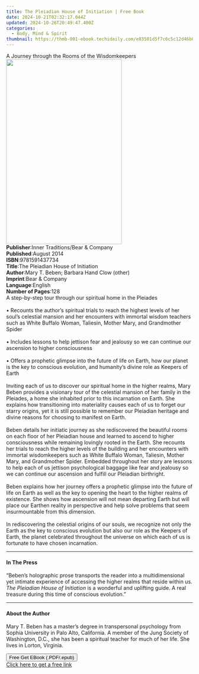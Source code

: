 ```yaml
---
title: The Pleiadian House of Initiation | Free Book
date: 2024-10-21T02:32:17.044Z
updated: 2024-10-26T20:49:47.400Z
categories:
  - Body, Mind & Spirit
thumbnail: https://thmb-001-ebook.techidaily.com/e83501d5f7c6c5c12d46b0ace1e50fb950c0d92b788483da104fa6225cabdf67.jpg
---
```

<main id="book-container">
  <div class="flex flex-col">
    <div class="book-brief flex-1 py-6 px-4 sm:p-6 md:py-10 md:px-8">
      <!-- brief-->
      <div class="book-brief-main">
        A Journey through the Rooms of the Wisdomkeepers
      </div>
    </div>
    <div
      class="book-meta-info flex-1 grid gap-4 col-start-1 col-end-3 row-start-1 sm:mb-6 sm:grid-cols-4 lg:gap-6 lg:col-start-2 lg:row-end-6 lg:row-span-6 lg:mb-0"
    >
      <div
        class="book-meta-info-left place-content-center mt-4 p-4 text-sm leading-6 col-start-2 col-span-2 dark:text-slate-400"
      >
        <img
          class="w-full h-500 object-cover rounded-lg sm:h-255 sm:col-span-2 lg:col-span-full"
          src="https://img-001-ebook.techidaily.com/19bc10f5f666bdfa99a2ae0535c4e3ea99d8490d70cdb970400202f247c56c8e.jpg"
          alt=""
          width="312"
          height="500"
        />
      </div>
      <div
        class="book-meta-info-right mt-2 col-start-1 row-start-2 col-span-3 self-center"
      >
        <!-- meta data  -->
        <div class="flex flex-col px-4 md:px-8">
          <div class="flex-1">
            <strong>Publisher</strong>:<span class="px-2"
              >Inner Traditions/Bear &amp; Company</span
            >
          </div>
          <div class="flex-1">
            <strong>Published</strong>:<span class="px-2">August 2014</span>
          </div>
          <div class="flex-1">
            <strong>ISBN</strong>:<span class="px-2">9781591437734</span>
          </div>
          <div class="flex-1">
            <strong>Title</strong>:<span class="px-2"
              >The Pleiadian House of Initiation</span
            >
          </div>
          <div class="flex-1">
            <strong>Author</strong>:<span class="px-2"
              >Mary T. Beben; Barbara Hand Clow (other)</span
            >
          </div>
          <div class="flex-1">
            <strong>Imprint</strong>:<span class="px-2"
              >Bear &amp; Company</span
            >
          </div>
          <div class="flex-1">
            <strong>Language</strong>:<span class="px-2">English</span>
          </div>
          <div class="flex-1">
            <strong>Number of Pages</strong>:<span class="px-2">128</span>
          </div>
        </div>
      </div>
    </div>
    <div class="book-description flex-1 py-6 px-4 sm:p-6 md:py-10 md:px-8">
      <div class="book-description-main">
        <div accordion-content="" id="description">
          A step-by-step tour through our spiritual home in the Pleiades <br />
          <br />• Recounts the author’s spiritual trials to reach the highest
          levels of her soul’s celestial mansion and her encounters with
          immortal wisdom teachers such as White Buffalo Woman, Taliesin, Mother
          Mary, and Grandmother Spider <br />
          <br />• Includes lessons to help jettison fear and jealousy so we can
          continue our ascension to higher consciousness <br />
          <br />• Offers a prophetic glimpse into the future of life on Earth,
          how our planet is the key to conscious evolution, and humanity’s
          divine role as Keepers of Earth <br />
          <br />Inviting each of us to discover our spiritual home in the higher
          realms, Mary Beben provides a visionary tour of the celestial mansion
          of her family in the Pleiades, a home she inhabited prior to this
          incarnation on Earth. She explains how transitioning into materiality
          causes each of us to forget our starry origins, yet it is still
          possible to remember our Pleiadian heritage and divine reasons for
          choosing to manifest on Earth. <br />
          <br />Beben details her initiatic journey as she rediscovered the
          beautiful rooms on each floor of her Pleiadian house and learned to
          ascend to higher consciousness while remaining lovingly rooted in the
          Earth. She recounts her trials to reach the higher levels of the
          building and her encounters with immortal wisdomkeepers such as White
          Buffalo Woman, Taliesin, Mother Mary, and Grandmother Spider. Embedded
          throughout her story are lessons to help each of us jettison
          psychological baggage like fear and jealousy so we can continue our
          ascension and fulfill our Pleiadian birthright. <br />
          <br />Beben explains how her journey offers a prophetic glimpse into
          the future of life on Earth as well as the key to opening the heart to
          the higher realms of existence. She shows how ascension will not mean
          departing Earth but will place our Earthen reality in perspective and
          help solve problems that seem insurmountable from this dimension.
          <br />
          <br />In rediscovering the celestial origins of our souls, we
          recognize not only the Earth as the key to conscious evolution but
          also our role as the Keepers of Earth, the planet celebrated
          throughout the universe on which each of us is fortunate to have
          chosen incarnation.
        </div>
        <div class="accordion-fader"></div>
      </div>
    </div>
    <div class="book-excerpts flex-1 py-6 px-4 sm:p-6 md:py-10 md:px-8">
      <!-- excerpts-->
      <div class="book-excerpts-main">
        <hr />
        <h4 class="placeholder placeholder-heading">
          <span>In The Press</span>
        </h4>
        <p>
          “Beben’s holographic prose transports the reader into a
          multidimensional yet intimate experience of accessing the higher
          realms that reside within us.
          <i>The Pleiadian House of Initiation</i> is a wonderful and uplifting
          guide. A real treasure during this time of conscious evolution.”
        </p>
      </div>
    </div>
    <div class="book-about-author flex-1 py-6 px-4 sm:p-6 md:py-10 md:px-8">
      <!-- about author-->
      <div class="book-main-author-main">
        <hr />
        <h4 class="placeholder placeholder-heading">
          <span>About the Author</span>
        </h4>
        <p>
          Mary T. Beben has a master’s degree in transpersonal psychology from
          Sophia University in Palo Alto, California. A member of the Jung
          Society of Washington, D.C., she has been a spiritual teacher for much
          of her life. She lives in Lorton, Virginia.
        </p>
      </div>
    </div>
    <div class="book-free-get flex-1 py-6 px-4 sm:p-6 md:py-10 md:px-8">
      <button
        id="btn-free-get"
        class="bg-blue-500 hover:bg-blue-700 text-white font-bold py-2 px-4 rounded"
      >
        Free Get EBook (.PDF/.epub)
      </button>
      <div id="countdown-display" class="px-2 text-lg mt-2"></div>
      <a
        id="free-link"
        class="hidden bg-blue-500 hover:bg-blue-700 text-white font-bold py-2 px-4 rounded"
        href="https://www.ebooks.com/en-us/book/95782347/the-pleiadian-house-of-initiation/mary-t-beben/"
        target="_blank"
        >Click here to get a free link</a
      >
    </div>
    <script>
      let countdownTime = 0;
      let countdownInterval = null;
      document
        .getElementById('btn-free-get')
        .addEventListener('click', startCountdown);
      function startCountdown() {
        countdownTime = new Date().getTime() + 60000 * 3;
        countdownInterval = setInterval(updateCountdown, 1000);
        document.getElementById('btn-free-get').disabled = true;
        document
          .getElementById('btn-free-get')
          .classList.add('bg-gray-500', 'cursor-not-allowed');
      }
      function updateCountdown() {
        let currentTime = new Date().getTime();
        let timeLeft = countdownTime - currentTime;
        let secondsLeft = Math.floor(timeLeft / 1000);
        document.getElementById('countdown-display').innerHTML =
          `Remaining time: ${secondsLeft} seconds.`;
        if (secondsLeft <= 0) {
          clearInterval(countdownInterval);
          document.getElementById('btn-free-get').classList.add('hidden');
          document.getElementById('free-link').classList.remove('hidden');
          document.getElementById('countdown-display').innerHTML = '';
        }
      }
    </script>
  </div>
</main>

<ins class="adsbygoogle"
      style="display:block"
      data-ad-client="ca-pub-7571918770474297"
      data-ad-slot="8358498916"
      data-ad-format="auto"
      data-full-width-responsive="true"></ins>
    